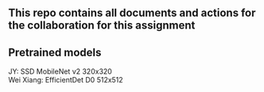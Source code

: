 ## This repo contains all documents and actions for the collaboration for this assignment

## Pretrained models
JY: SSD MobileNet v2 320x320  <br>
Wei Xiang: EfficientDet D0 512x512
